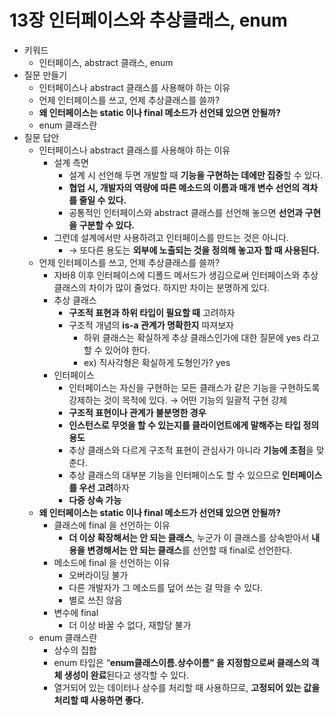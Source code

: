 # 13장 인터페이스와 추상클래스, enum

- 키워드
    - 인터페이스, abstract 클래스, enum
- 질문 만들기
    - 인터페이스나 abstract 클래스를 사용해야 하는 이유
    - 언제 인터페이스를 쓰고, 언제 추상클래스를 쓸까?
    - **왜 인터페이스는 static 이나 final 메소드가 선언돼 있으면 안될까?**
    - enum 클래스란
- 질문 답안
    - 인터페이스나 abstract 클래스를 사용해야 하는 이유
        - 설계 측면
            - 설계 시 선언해 두면 개발할 때 **기능을 구현하는 데에만 집중**할 수 있다.
            - **협업 시, 개발자의 역량에 따른 메소드의 이름과 매개 변수 선언의 격차를 줄일 수 있다.**
            - 공통적인 인터페이스와 abstract 클래스를 선언해 놓으면 **선언과 구현을 구분할 수 있다.**
        - 그런데 설계에서만 사용하려고 인터페이스를 만드는 것은 아니다.
            - → 또다른 용도는 **외부에 노출되는 것을 정의해 놓고자 할 때 사용된다.**
    - 언제 인터페이스를 쓰고, 언제 추상클래스를 쓸까?
        - 자바8 이후 인터페이스에 디폴드 메서드가 생김으로써 인터페이스와 추상클래스의 차이가 많이 줄었다. 하지만 차이는 분명하게 있다.
        - 추상 클래스
            - **구조적 표현과 하위 타입이 필요할 때** 고려하자
            - 구조적 개념의 **is-a 관계가 명확한지** 따져보자
                - 하위 클래스는 확실하게 추상 클래스인가에 대한 질문에 yes 라고 할 수 있어야 한다.
                - ex) 직사각형은 확실하게 도형인가? yes
        - 인터페이스
            - 인터페이스는 자신을 구현하는 모든 클래스가 같은 기능을 구현하도록 강제하는 것이 목적에 있다. → 어떤 기능의 일괄적 구현 강제
            - **구조적 표현이나 관계가 불분명한 경우**
            - **인스턴스로 무엇을 할 수 있는지를 클라이언트에게 말해주는 타입 정의 용도**
            - 추상 클래스와 다르게 구조적 표현이 관심사가 아니라 **기능에 초점**을 맞춘다.
            - 추상 클래스의 대부분 기능을 인터페이스도 할 수 있으므로 **인터페이스를 우선 고려**하자
            - **다중 상속 가능**
    - **왜 인터페이스는 static 이나 final 메소드가 선언돼 있으면 안될까?**
        - 클래스에 final 을 선언하는 이유
            - **더 이상 확장해서는 안 되는 클래스**, 누군가 이 클래스를 상속받아서 **내용을 변경해서는 안 되는 클래스**를 선언할 때 final로 선언한다.
        - 메소드에 final 을 선언하는 이유
            - 오버라이딩 불가
            - 다른 개발자가 그 메소드를 덮어 쓰는 걸 막을 수 있다.
            - 별로 쓰진 않음
        - 변수에 final
            - 더 이상 바꿀 수 없다, 재할당 불가
    - enum 클래스란
        - 상수의 집합
        - enum 타입은 “**enum클래스이름.상수이름” 을 지정함으로써 클래스의 객체 생성이 완료**된다고 생각할 수 있다.
        - 열거되어 있는 데이터나 상수를 처리할 때 사용하므로, **고정되어 있는 값을 처리할 때 사용하면 좋다.**